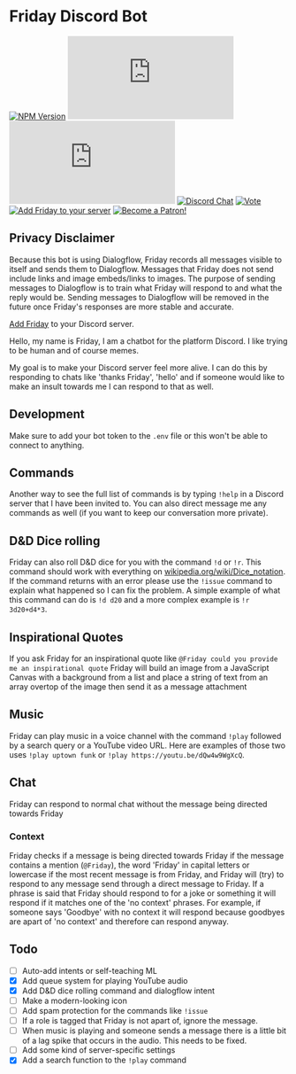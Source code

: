 # Friday Discord Bot

[![NPM Version](https://img.shields.io/npm/v/npm.svg?style=flat)]()
[![GitHub license](https://img.shields.io/github/license/Brettanda/friday-discord-node.js)](https://github.com/Brettanda/friday-discord-node.js/blob/master/LICENSE.md)
[![GitHub issues](https://img.shields.io/github/issues/Brettanda/friday-discord-node.js)](https://github.com/Brettanda/friday-discord-node.js/issues)
[![Discord Chat](https://img.shields.io/discord/707441352367013899?color=7289da&logo=discord&logoColor=white)](https://discord.gg/NTRuFjU)
[![Vote](https://img.shields.io/badge/Vote-Friday-blue)](https://top.gg/bot/476303446547365891/vote)
[![Add Friday to your server](https://img.shields.io/badge/Add%20Friday-to%20your%20server-orange)](https://discord.com/api/oauth2/authorize?client_id=476303446547365891&permissions=36792384&scope=bot)
[![Become a Patron!](<https://img.shields.io/badge/-Become%20a%20Patron!-rgb(232%2C%2091%2C%2070)>)](https://www.patreon.com/bePatron?u=34255235)

## Privacy Disclaimer

Because this bot is using Dialogflow, Friday records all messages visible to itself and sends them to Dialogflow. Messages that Friday does not send include links and image embeds/links to images. The purpose of sending messages to Dialogflow is to train what Friday will respond to and what the reply would be. Sending messages to Dialogflow will be removed in the future once Friday's responses are more stable and accurate.

[Add Friday](https://discord.com/api/oauth2/authorize?client_id=476303446547365891&permissions=36792384&scope=bot) to your Discord server.

Hello, my name is Friday, I am a chatbot for the platform Discord. I like trying to be human and of course memes.

My goal is to make your Discord server feel more alive. I can do this by responding to chats like 'thanks Friday', 'hello' and if someone would like to make an insult towards me I can respond to that as well.

## Development

Make sure to add your bot token to the `.env` file or this won't be able to connect to anything.

## Commands

Another way to see the full list of commands is by typing `!help` in a Discord server that I have been invited to. You can also direct message me any commands as well (if you want to keep our conversation more private).

## D&D Dice rolling

Friday can also roll D&D dice for you with the command `!d` or `!r`. This command should work with everything on [wikipedia.org/wiki/Dice_notation](https://en.wikipedia.org/wiki/Dice_notation). If the command returns with an error please use the `!issue` command to explain what happened so I can fix the problem. A simple example of what this command can do is `!d d20` and a more complex example is `!r 3d20+d4*3`.

## Inspirational Quotes

If you ask Friday for an inspirational quote like `@Friday could you provide me an inspirational quote` Friday will build an image from a JavaScript Canvas with a background from a list and place a string of text from an array overtop of the image then send it as a message attachment

## Music

Friday can play music in a voice channel with the command `!play` followed by a search query or a YouTube video URL. Here are examples of those two uses `!play uptown funk` or `!play https://youtu.be/dQw4w9WgXcQ`.

## Chat

Friday can respond to normal chat without the message being directed towards Friday

### Context

Friday checks if a message is being directed towards Friday if the message contains a mention (`@Friday`), the word 'Friday' in capital letters or lowercase if the most recent message is from Friday, and Friday will (try) to respond to any message send through a direct message to Friday. If a phrase is said that Friday should respond to for a joke or something it will respond if it matches one of the 'no context' phrases. For example, if someone says 'Goodbye' with no context it will respond because goodbyes are apart of 'no context' and therefore can respond anyway.

<!-- ## Privacy

Friday uses Googles Dialogflow which records all messages sent visible by Friday. As far as I can tell there is no easy way to remove message records from Dialogflow, but any messages will only be used to train the Friday Dialogflow Agent. If there is a conversation that you would like removed just message me with one of the messages from the conversation and I will remove it from Dialogflow.

Dialogflow does not take any information about the Discord guild except for any persons mentioned in a message and contents of a message. The channel id is used for the Dialogflow session-id for context and so Friday can respond to questions appropriately. -->

## Todo

- [ ] Auto-add intents or self-teaching ML
- [x] Add queue system for playing YouTube audio
- [x] Add D&D dice rolling command and dialogflow intent
- [ ] Make a modern-looking icon
- [ ] Add spam protection for the commands like `!issue`
- [ ] If a role is tagged that Friday is not apart of, ignore the message.
- [ ] When music is playing and someone sends a message there is a little bit of a lag spike that occurs in the audio. This needs to be fixed.
- [ ] Add some kind of server-specific settings
- [x] Add a search function to the `!play` command

